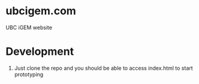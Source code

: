 # ubcigem.com
UBC iGEM website

# Development
1. Just clone the repo and you should be able to access index.html to start prototyping
